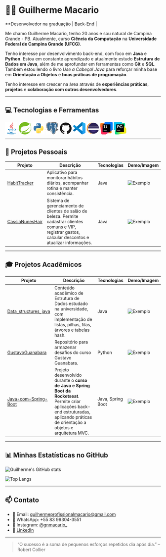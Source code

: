 # 👨‍💻 Guilherme Macario

**Desenvolvedor na graduação | Back-End |

Me chamo Guilherme Macario, tenho 20 anos e sou natural de Campina Grande - PB. Atualmente, curso **Ciência da Computação** na **Universidade Federal de Campina Grande (UFCG)**.

Tenho interesse por desenvolvimento back-end, com foco em **Java** e **Python**. Estou em constante aprendizado e atualmente estudo **Estrutura de Dados em Java**, além de me aprofundar em ferramentas como **Git** e **SQL**. Também estou lendo o livro *Use a Cabeça! Java* para reforçar minha base em **Orientação a Objetos** e **boas práticas de programação**.

Tenho interesse em crescer na área através de **experiências práticas**, **projetos** e **colaboração com outros desenvolvedores**.

---

## 💻 Tecnologias e Ferramentas

<p align="left">
  <a href="https://www.java.com/">
    <img src="https://raw.githubusercontent.com/devicons/devicon/master/icons/java/java-original.svg" width="40" height="40" style="vertical-align: middle;"/>
  </a>
  <a href="https://spring.io/projects/spring-boot">
    <img src="https://raw.githubusercontent.com/devicons/devicon/master/icons/spring/spring-original.svg" width="40" height="40" style="vertical-align: middle;"/>
  </a>
  <a href="https://www.python.org/">
    <img src="https://raw.githubusercontent.com/devicons/devicon/master/icons/python/python-original.svg" width="40" height="40" style="vertical-align: middle;"/>
  </a>
  <a href="https://www.postgresql.org/">
    <img src="https://raw.githubusercontent.com/devicons/devicon/master/icons/postgresql/postgresql-original.svg" width="40" height="40" style="vertical-align: middle;"/>
  </a>
  <a href="https://github.com/">
    <img src="https://raw.githubusercontent.com/devicons/devicon/master/icons/github/github-original.svg" width="40" height="40" style="vertical-align: middle;"/>
  </a>
  <a href="https://code.visualstudio.com/">
    <img src="https://raw.githubusercontent.com/devicons/devicon/master/icons/vscode/vscode-original.svg" width="40" height="40" style="vertical-align: middle;"/>
  </a>
  <a href="https://www.eclipse.org/">
    <img src="https://raw.githubusercontent.com/devicons/devicon/master/icons/eclipse/eclipse-original.svg" width="40" height="40" style="vertical-align: middle;"/>
  </a>
  <a href="https://www.jetbrains.com/idea/">
    <img src="https://raw.githubusercontent.com/devicons/devicon/master/icons/intellij/intellij-original.svg" width="40" height="40" style="vertical-align: middle;"/>
  </a>
  <a href="https://www.jetbrains.com/pycharm/">
    <img src="https://raw.githubusercontent.com/devicons/devicon/master/icons/pycharm/pycharm-original.svg" width="40" height="40" style="vertical-align: middle;"/>
  </a>
</p>

---

## 🚀 Projetos Pessoais

| Projeto | Descrição | Tecnologias | Demo/Imagem |
|--------|-----------|-------------|-------------|
| [HabitTracker](https://github.com/usguilherme/HabitTracker) | Aplicativo para monitorar hábitos diários, acompanhar rotina e manter consistência. | Java | ![Exemplo](link_para_screenshot.gif) |
| [CassiaNunesHair](https://github.com/usguilherme/CassiaNunesHair) | Sistema de gerenciamento de clientes de salão de beleza. Permite cadastrar clientes comuns e VIP, registrar gastos, calcular descontos e atualizar informações. | Java | ![Exemplo](link_para_screenshot.gif) |

---

## 🎓 Projetos Acadêmicos

| Projeto | Descrição | Tecnologias | Demo/Imagem |
|--------|-----------|-------------|-------------|
| [Data_structures_java](https://github.com/usguilherme/Data_structures_java) | Conteúdo acadêmico de Estrutura de Dados estudado na universidade, com implementação de listas, pilhas, filas, árvores e tabelas hash. | Java | ![Exemplo](link_para_screenshot.gif) |
| [GustavoGuanabara](https://github.com/usguilherme/GustavoGuanabara) | Repositório para armazenar desafios do curso Gustavo Guanabara. | Python | ![Exemplo](link_para_screenshot.gif) |
| [Java-com-Spring-Boot](https://github.com/usguilherme/Java-com-Spring-Boot) | Projeto desenvolvido durante o **curso de Java e Spring Boot da Rocketseat**. Permite criar aplicações back-end estruturadas, aplicando práticas de orientação a objetos e arquitetura MVC. | Java, Spring Boot | ![Exemplo](link_para_screenshot.gif) |

---

## 📊 Minhas Estatísticas no GitHub

![Guilherme's GitHub stats](https://github-readme-stats.vercel.app/api?username=usguilherme&show_icons=true&theme=dark&count_private=true)

![Top Langs](https://github-readme-stats.vercel.app/api/top-langs/?username=usguilherme&layout=compact&theme=dark)

---

## 📫 Contato

- 📧 Email: guilhermeprofissionalmacario@gmail.com  
- 📱 WhatsApp: +55 83 99304-3551  
- 📸 Instagram: [@gnmacario_](https://www.instagram.com/gnmacario_/)
- 💼 [LinkedIn](https://www.linkedin.com/in/guilherme-macario/)

---

> “O sucesso é a soma de pequenos esforços repetidos dia após dia.” – Robert Collier
